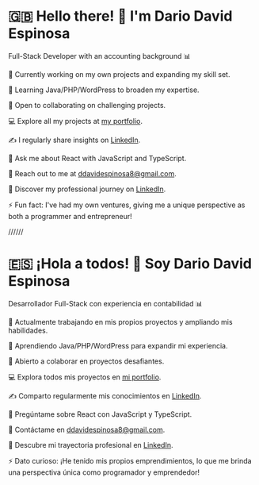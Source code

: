 # 🇬🇧 Hello there! 👋 I'm Dario David Espinosa

Full-Stack Developer with an accounting background 📊

🚀 Currently working on my own projects and expanding my skill set.

🌱 Learning Java/PHP/WordPress to broaden my expertise.

🤝 Open to collaborating on challenging projects.

💻 Explore all my projects at [my portfolio](https://myprofile-delta-roan.vercel.app/#portfolio).

✍️ I regularly share insights on [LinkedIn](https://www.linkedin.com/in/dar%C3%ADo-david-espinosa-b50972258/).

💬 Ask me about React with JavaScript and TypeScript.

📧 Reach out to me at ddavidespinosa8@gmail.com.

📄 Discover my professional journey on [LinkedIn](https://www.linkedin.com/in/dar%C3%ADo-david-espinosa-b50972258/).

⚡ Fun fact: I've had my own ventures, giving me a unique perspective as both a programmer and entrepreneur!

//////

# 🇪🇸 ¡Hola a todos! 👋 Soy Dario David Espinosa

Desarrollador Full-Stack con experiencia en contabilidad 📊

🚀 Actualmente trabajando en mis propios proyectos y ampliando mis habilidades.

🌱 Aprendiendo Java/PHP/WordPress para expandir mi experiencia.

🤝 Abierto a colaborar en proyectos desafiantes.

💻 Explora todos mis proyectos en [mi portfolio](https://myprofile-delta-roan.vercel.app/#portfolio).

✍️ Comparto regularmente mis conocimientos en [LinkedIn](https://www.linkedin.com/in/dar%C3%ADo-david-espinosa-b50972258/).

💬 Pregúntame sobre React con JavaScript y TypeScript.

📧 Contáctame en ddavidespinosa8@gmail.com.

📄 Descubre mi trayectoria profesional en [LinkedIn](https://www.linkedin.com/in/dar%C3%ADo-david-espinosa-b50972258/).

⚡ Dato curioso: ¡He tenido mis propios emprendimientos, lo que me brinda una perspectiva única como programador y emprendedor!

